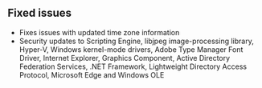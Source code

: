 ## Fixed issues
- Fixes issues with updated time zone information
- Security updates to Scripting Engine, libjpeg image-processing library, Hyper-V, Windows kernel-mode drivers, Adobe Type Manager Font Driver, Internet Explorer, Graphics Component, Active Directory Federation Services, .NET Framework, Lightweight Directory Access Protocol, Microsoft Edge and Windows OLE